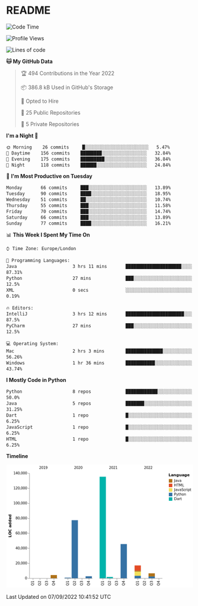 # README

<!--START_SECTION:waka-->
![Code Time](http://img.shields.io/badge/Code%20Time-209%20hrs%2043%20mins-blue)

![Profile Views](http://img.shields.io/badge/Profile%20Views-0-blue)

![Lines of code](https://img.shields.io/badge/From%20Hello%20World%20I%27ve%20Written-291%20Thousand%20lines%20of%20code-blue)

**🐱 My GitHub Data** 

> 🏆 494 Contributions in the Year 2022
 > 
> 📦 386.8 kB Used in GitHub's Storage 
 > 
> 💼 Opted to Hire
 > 
> 📜 25 Public Repositories 
 > 
> 🔑 5 Private Repositories  
 > 
**I'm a Night 🦉** 

```text
🌞 Morning    26 commits     █░░░░░░░░░░░░░░░░░░░░░░░░   5.47% 
🌆 Daytime    156 commits    ████████░░░░░░░░░░░░░░░░░   32.84% 
🌃 Evening    175 commits    █████████░░░░░░░░░░░░░░░░   36.84% 
🌙 Night      118 commits    ██████░░░░░░░░░░░░░░░░░░░   24.84%

```
📅 **I'm Most Productive on Tuesday** 

```text
Monday       66 commits     ███░░░░░░░░░░░░░░░░░░░░░░   13.89% 
Tuesday      90 commits     ████░░░░░░░░░░░░░░░░░░░░░   18.95% 
Wednesday    51 commits     ██░░░░░░░░░░░░░░░░░░░░░░░   10.74% 
Thursday     55 commits     ███░░░░░░░░░░░░░░░░░░░░░░   11.58% 
Friday       70 commits     ███░░░░░░░░░░░░░░░░░░░░░░   14.74% 
Saturday     66 commits     ███░░░░░░░░░░░░░░░░░░░░░░   13.89% 
Sunday       77 commits     ████░░░░░░░░░░░░░░░░░░░░░   16.21%

```


📊 **This Week I Spent My Time On** 

```text
⌚︎ Time Zone: Europe/London

💬 Programming Languages: 
Java                     3 hrs 11 mins       █████████████████████░░░░   87.31% 
Python                   27 mins             ███░░░░░░░░░░░░░░░░░░░░░░   12.5% 
XML                      0 secs              ░░░░░░░░░░░░░░░░░░░░░░░░░   0.19%

🔥 Editors: 
IntelliJ                 3 hrs 12 mins       ██████████████████████░░░   87.5% 
PyCharm                  27 mins             ███░░░░░░░░░░░░░░░░░░░░░░   12.5%

💻 Operating System: 
Mac                      2 hrs 3 mins        ██████████████░░░░░░░░░░░   56.26% 
Windows                  1 hr 36 mins        ███████████░░░░░░░░░░░░░░   43.74%

```

**I Mostly Code in Python** 

```text
Python                   8 repos             ████████████░░░░░░░░░░░░░   50.0% 
Java                     5 repos             ███████░░░░░░░░░░░░░░░░░░   31.25% 
Dart                     1 repo              █░░░░░░░░░░░░░░░░░░░░░░░░   6.25% 
JavaScript               1 repo              █░░░░░░░░░░░░░░░░░░░░░░░░   6.25% 
HTML                     1 repo              █░░░░░░░░░░░░░░░░░░░░░░░░   6.25%

```


**Timeline**

![Chart not found](https://raw.githubusercontent.com/XeonHis/XeonHis/main/charts/bar_graph.png) 


 Last Updated on 07/09/2022 10:41:52 UTC
<!--END_SECTION:waka-->
